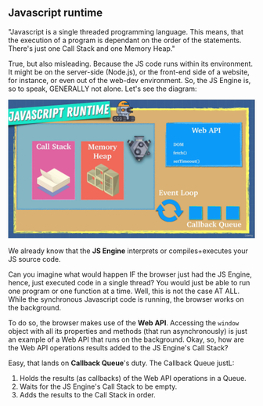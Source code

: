 ## Javascript runtime

"Javascript is a single threaded programming language. This means, that the execution of a program is dependant on the order of the statements. There's just one Call Stack and one Memory Heap."

True, but also misleading. Because the JS code runs within its environment. It might be on the server-side (Node.js), or the front-end side of a website, for instance, or even out of the web-dev environment. So, the JS Engine is, so to speak, GENERALLY not alone. Let's see the diagram:

![The Runtime Diagram](../resources/javascript-runtime-diagram.png)

We already know that the **JS Engine** interprets or compiles+executes your JS source code.

Can you imagine what would happen IF the browser just had the JS Engine, hence, just executed code in a single thread? You would just be able to run one program or one function at a time. Well, this is not the case AT ALL. While the synchronous Javascript code is running, the browser works on the background.

To do so, the browser makes use of the **Web API**. Accessing the `window` object with all its properties and methods (that run asynchronously) is just an example of a Web API that runs on the background. Okay, so, how are the Web API operations results added to the JS Engine's Call Stack?

Easy, that lands on **Callback Queue**'s duty.
The Callback Queue justL:

1. Holds the results (as callbacks) of the Web API operations in a Queue.
2. Waits for the JS Engine's Call Stack to be empty.
3. Adds the results to the Call Stack in order.
